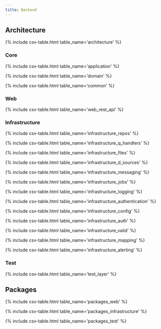 ```yaml
---
title: Backend
---
```


## Architecture

{% include csv-table.html table_name='architecture' %}

### Core

{% include csv-table.html table_name='application' %}

{% include csv-table.html table_name='domain' %}

{% include csv-table.html table_name='common' %}

### Web

{% include csv-table.html table_name='web_rest_api' %}

### Infrastructure

{% include csv-table.html table_name='infrastructure_repos' %}

{% include csv-table.html table_name='infrastructure_q_handlers' %}

{% include csv-table.html table_name='infrastructure_files' %}

{% include csv-table.html table_name='infrastructure_d_sources' %}

{% include csv-table.html table_name='infrastructure_messaging' %}

{% include csv-table.html table_name='infrastructure_jobs' %}

{% include csv-table.html table_name='infrastructure_logging' %}

{% include csv-table.html table_name='infrastructure_authentication' %}

{% include csv-table.html table_name='infrastructure_config' %}

{% include csv-table.html table_name='infrastructure_auth' %}

{% include csv-table.html table_name='infrastructure_valid' %}

{% include csv-table.html table_name='infrastructure_mapping' %}

{% include csv-table.html table_name='infrastructure_alerting' %}

### Test

{% include csv-table.html table_name='test_layer' %}

## Packages

{% include csv-table.html table_name='packages_web' %}

{% include csv-table.html table_name='packages_infrastructure' %}

{% include csv-table.html table_name='packages_test' %}